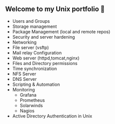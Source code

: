## Welcome to my Unix portfolio 👋


- Users and Groups
- Storage management
- Package Management (local and remote repos)
- Security and server hardening
- Networking
- File server (vsftp)
- Mail relay Configuration
- Web server (httpd,tomcat,nginx)
- Files and Directory permissions
- Time synchronization
- NFS Server
- DNS Server
- Scripting & Automation
- Monitoring
   - Grafana
   - Prometheus
   - Solarwinds
   - Nagios
- Active Directory Authentication in Unix


